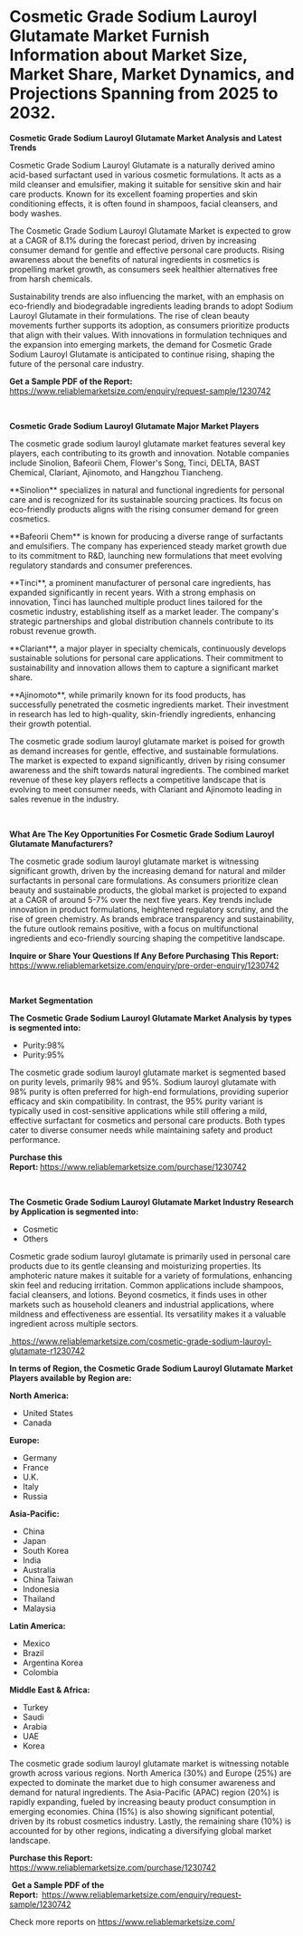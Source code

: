 <p><h1>Cosmetic Grade Sodium Lauroyl Glutamate Market Furnish Information about Market Size, Market Share, Market Dynamics, and Projections Spanning from 2025 to 2032.</h1></p><p><strong>Cosmetic Grade Sodium Lauroyl Glutamate Market Analysis and Latest Trends</strong></p>
<p><p>Cosmetic Grade Sodium Lauroyl Glutamate is a naturally derived amino acid-based surfactant used in various cosmetic formulations. It acts as a mild cleanser and emulsifier, making it suitable for sensitive skin and hair care products. Known for its excellent foaming properties and skin conditioning effects, it is often found in shampoos, facial cleansers, and body washes.</p><p>The Cosmetic Grade Sodium Lauroyl Glutamate Market is expected to grow at a CAGR of 8.1% during the forecast period, driven by increasing consumer demand for gentle and effective personal care products. Rising awareness about the benefits of natural ingredients in cosmetics is propelling market growth, as consumers seek healthier alternatives free from harsh chemicals. </p><p>Sustainability trends are also influencing the market, with an emphasis on eco-friendly and biodegradable ingredients leading brands to adopt Sodium Lauroyl Glutamate in their formulations. The rise of clean beauty movements further supports its adoption, as consumers prioritize products that align with their values. With innovations in formulation techniques and the expansion into emerging markets, the demand for Cosmetic Grade Sodium Lauroyl Glutamate is anticipated to continue rising, shaping the future of the personal care industry.</p></p>
<p><strong>Get a Sample PDF of the Report:&nbsp;</strong> <a href="https://www.reliablemarketsize.com/enquiry/request-sample/1230742?utm_campaign=3205&utm_medium=2&utm_source=Github&utm_content=ia&utm_term=03042025&utm_id=cosmetic-grade-sodium-lauroyl-glutamate">https://www.reliablemarketsize.com/enquiry/request-sample/1230742</a></p>
<p>&nbsp;</p>
<p><strong>Cosmetic Grade Sodium Lauroyl Glutamate Major Market Players</strong></p>
<p><p>The cosmetic grade sodium lauroyl glutamate market features several key players, each contributing to its growth and innovation. Notable companies include Sinolion, Bafeorii Chem, Flower's Song, Tinci, DELTA, BAST Chemical, Clariant, Ajinomoto, and Hangzhou Tiancheng.</p><p>**Sinolion** specializes in natural and functional ingredients for personal care and is recognized for its sustainable sourcing practices. Its focus on eco-friendly products aligns with the rising consumer demand for green cosmetics.</p><p>**Bafeorii Chem** is known for producing a diverse range of surfactants and emulsifiers. The company has experienced steady market growth due to its commitment to R&D, launching new formulations that meet evolving regulatory standards and consumer preferences. </p><p>**Tinci**, a prominent manufacturer of personal care ingredients, has expanded significantly in recent years. With a strong emphasis on innovation, Tinci has launched multiple product lines tailored for the cosmetic industry, establishing itself as a market leader. The company's strategic partnerships and global distribution channels contribute to its robust revenue growth.</p><p>**Clariant**, a major player in specialty chemicals, continuously develops sustainable solutions for personal care applications. Their commitment to sustainability and innovation allows them to capture a significant market share.</p><p>**Ajinomoto**, while primarily known for its food products, has successfully penetrated the cosmetic ingredients market. Their investment in research has led to high-quality, skin-friendly ingredients, enhancing their growth potential.</p><p>The cosmetic grade sodium lauroyl glutamate market is poised for growth as demand increases for gentle, effective, and sustainable formulations. The market is expected to expand significantly, driven by rising consumer awareness and the shift towards natural ingredients. The combined market revenue of these key players reflects a competitive landscape that is evolving to meet consumer needs, with Clariant and Ajinomoto leading in sales revenue in the industry.</p></p>
<p>&nbsp;</p>
<p><strong>What Are The Key Opportunities For Cosmetic Grade Sodium Lauroyl Glutamate Manufacturers?</strong></p>
<p><p>The cosmetic grade sodium lauroyl glutamate market is witnessing significant growth, driven by the increasing demand for natural and milder surfactants in personal care formulations. As consumers prioritize clean beauty and sustainable products, the global market is projected to expand at a CAGR of around 5-7% over the next five years. Key trends include innovation in product formulations, heightened regulatory scrutiny, and the rise of green chemistry. As brands embrace transparency and sustainability, the future outlook remains positive, with a focus on multifunctional ingredients and eco-friendly sourcing shaping the competitive landscape.</p></p>
<p><strong>Inquire or Share Your Questions If Any Before Purchasing This Report:</strong> <a href="https://www.reliablemarketsize.com/enquiry/pre-order-enquiry/1230742?utm_campaign=3205&utm_medium=2&utm_source=Github&utm_content=ia&utm_term=03042025&utm_id=cosmetic-grade-sodium-lauroyl-glutamate">https://www.reliablemarketsize.com/enquiry/pre-order-enquiry/1230742</a></p>
<p>&nbsp;</p>
<p><strong>Market Segmentation</strong></p>
<p><strong>The Cosmetic Grade Sodium Lauroyl Glutamate Market Analysis by types is segmented into:</strong></p>
<p><ul><li>Purity:98%</li><li>Purity:95%</li></ul></p>
<p><p>The cosmetic grade sodium lauroyl glutamate market is segmented based on purity levels, primarily 98% and 95%. Sodium lauroyl glutamate with 98% purity is often preferred for high-end formulations, providing superior efficacy and skin compatibility. In contrast, the 95% purity variant is typically used in cost-sensitive applications while still offering a mild, effective surfactant for cosmetics and personal care products. Both types cater to diverse consumer needs while maintaining safety and product performance.</p></p>
<p><strong>Purchase this Report:&nbsp;</strong><a href="https://www.reliablemarketsize.com/purchase/1230742?utm_campaign=3205&utm_medium=2&utm_source=Github&utm_content=ia&utm_term=03042025&utm_id=cosmetic-grade-sodium-lauroyl-glutamate">https://www.reliablemarketsize.com/purchase/1230742</a></p>
<p>&nbsp;</p>
<p><strong>The Cosmetic Grade Sodium Lauroyl Glutamate Market Industry Research by Application is segmented into:</strong></p>
<p><ul><li>Cosmetic</li><li>Others</li></ul></p>
<p><p>Cosmetic grade sodium lauroyl glutamate is primarily used in personal care products due to its gentle cleansing and moisturizing properties. Its amphoteric nature makes it suitable for a variety of formulations, enhancing skin feel and reducing irritation. Common applications include shampoos, facial cleansers, and lotions. Beyond cosmetics, it finds uses in other markets such as household cleaners and industrial applications, where mildness and effectiveness are essential. Its versatility makes it a valuable ingredient across multiple sectors.</p></p>
<p><a href="https://www.reliablemarketsize.com/cosmetic-grade-sodium-lauroyl-glutamate-r1230742?utm_campaign=3205&utm_medium=2&utm_source=Github&utm_content=ia&utm_term=03042025&utm_id=cosmetic-grade-sodium-lauroyl-glutamate">&nbsp;https://www.reliablemarketsize.com/cosmetic-grade-sodium-lauroyl-glutamate-r1230742</a></p>
<p><strong>In terms of Region, the Cosmetic Grade Sodium Lauroyl Glutamate Market Players available by Region are:</strong></p>
<p>
    <p> <strong> North America: </strong>
        <ul>
            <li>United States</li>
            <li>Canada</li>
        </ul>
        </p> 
    <p> <strong> Europe: </strong>
        <ul>
            <li>Germany</li>
            <li>France</li>
            <li>U.K.</li>
            <li>Italy</li>
            <li>Russia</li>
        </ul>
        </p> 
    <p> <strong> Asia-Pacific: </strong>
        <ul>
            <li>China</li>
            <li>Japan</li>
            <li>South Korea</li>
            <li>India</li>
            <li>Australia</li>
            <li>China Taiwan</li>
            <li>Indonesia</li>
            <li>Thailand</li>
            <li>Malaysia</li>
        </ul>
        </p> 
    <p> <strong> Latin America: </strong>
        <ul>
            <li>Mexico</li>
            <li>Brazil</li>
            <li>Argentina Korea</li>
            <li>Colombia</li>
        </ul>
        </p> 
    <p> <strong> Middle East & Africa: </strong>
        <ul>
            <li>Turkey</li>
            <li>Saudi</li>
            <li>Arabia</li>
            <li>UAE</li>
            <li>Korea</li>
        </ul>
    </p>
    </p>
<p><p>The cosmetic grade sodium lauroyl glutamate market is witnessing notable growth across various regions. North America (30%) and Europe (25%) are expected to dominate the market due to high consumer awareness and demand for natural ingredients. The Asia-Pacific (APAC) region (20%) is rapidly expanding, fueled by increasing beauty product consumption in emerging economies. China (15%) is also showing significant potential, driven by its robust cosmetics industry. Lastly, the remaining share (10%) is accounted for by other regions, indicating a diversifying global market landscape.</p></p>
<p><strong>Purchase this Report: </strong><a href="https://www.reliablemarketsize.com/purchase/1230742?utm_campaign=3205&utm_medium=2&utm_source=Github&utm_content=ia&utm_term=03042025&utm_id=cosmetic-grade-sodium-lauroyl-glutamate">https://www.reliablemarketsize.com/purchase/1230742</a></p>
<p>&nbsp;<strong>Get a Sample PDF of the Report:&nbsp;&nbsp;</strong><a href="https://www.reliablemarketsize.com/enquiry/request-sample/1230742?utm_campaign=3205&utm_medium=2&utm_source=Github&utm_content=ia&utm_term=03042025&utm_id=cosmetic-grade-sodium-lauroyl-glutamate">https://www.reliablemarketsize.com/enquiry/request-sample/1230742</a></p>
<p><strong></strong></p>
<p>Check more reports on <a href="https://www.reliablemarketsize.com/?utm_campaign=3205&utm_medium=2&utm_source=Github&utm_content=ia&utm_term=03042025&utm_id=cosmetic-grade-sodium-lauroyl-glutamate">https://www.reliablemarketsize.com/</a></p>